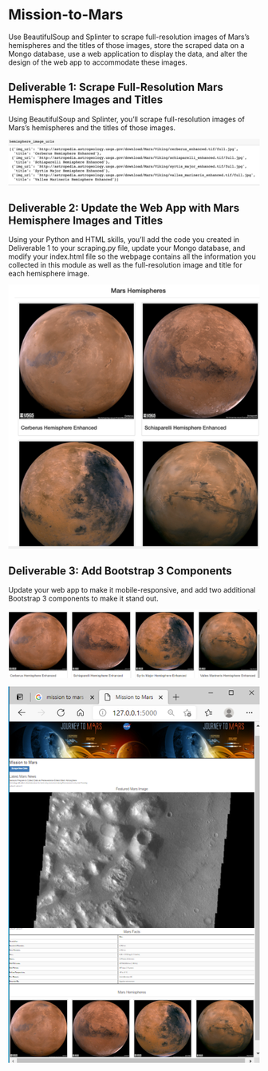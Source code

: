 # Mission-to-Mars

Use BeautifulSoup and Splinter to scrape full-resolution images of Mars’s hemispheres and the titles of those images, store the scraped data on a Mongo database, use a web application to display the data, and alter the design of the web app to accommodate these images.

## Deliverable 1: Scrape Full-Resolution Mars Hemisphere Images and Titles

Using BeautifulSoup and Splinter, you’ll scrape full-resolution images of Mars’s hemispheres and the titles of those images.

![Titles](https://github.com/assaci/Mission-to-Mars/blob/main/screenshot/Titles.PNG?raw=true)

## Deliverable 2: Update the Web App with Mars Hemisphere Images and Titles

Using your Python and HTML skills, you’ll add the code you created in Deliverable 1 to your scraping.py file, update your Mongo database, and modify your index.html file so the webpage contains all the information you collected in this module as well as the full-resolution image and title for each hemisphere image.

![hemisp](https://github.com/assaci/Mission-to-Mars/blob/main/screenshot/hemisp.PNG?raw=true)

## Deliverable 3: Add Bootstrap 3 Components

Update your web app to make it mobile-responsive, and add two additional Bootstrap 3 components to make it stand out.

![hemispheres](https://github.com/assaci/Mission-to-Mars/blob/main/screenshot/hemispheres.PNG?raw=true)


![web_pict](https://github.com/assaci/Mission-to-Mars/blob/main/screenshot/web_pict.PNG?raw=true)
